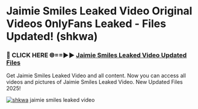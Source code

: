 # Jaimie Smiles Leaked Video Original Videos 0nlyFans Leaked - Files Updated! (shkwa)

<h3>🔴 CLICK HERE 🌐==►► <a href="https://tinyurl.com/2wckxsce" rel="nofollow">Jaimie Smiles Leaked Video Updated Files</a></h3>

Get Jaimie Smiles Leaked Video and all content. Now you can access all videos and pictures of Jaimie Smiles Leaked Video. New Updated Files 2025!

[![shkwa](https://i.imgur.com/AFduVYN.gif)](https://tinyurl.com/2wckxsce)
jaimie smiles leaked video